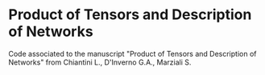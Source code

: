 # Product of Tensors and Description of Networks 
Code associated to the manuscript "Product of Tensors and Description of Networks" from Chiantini L., D'Inverno G.A., Marziali S.
